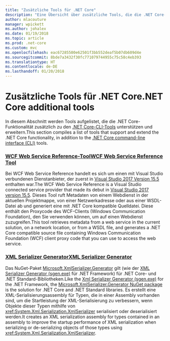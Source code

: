 ```yaml
---
title: "Zusätzliche Tools für .NET Core"
description: "Eine Übersicht über zusätzliche Tools, die die .NET Core-Funktionalität unterstützen und erweitern."
author: mlacouture
manager: wpickett
ms.author: johalex
ms.date: 01/19/2018
ms.topic: article
ms.prod: .net-core
ms.custom: mvc
ms.openlocfilehash: eac67285500e62501f3bb552deaf5b07db609d4e
ms.sourcegitcommit: 8bde7a3432f30fc771079744955c75c58c4eb393
ms.translationtype: HT
ms.contentlocale: de-DE
ms.lasthandoff: 01/20/2018
---
```

# <a name="net-core-additional-tools"></a><span data-ttu-id="53d5b-103">Zusätzliche Tools für .NET Core</span><span class="sxs-lookup"><span data-stu-id="53d5b-103">.NET Core additional tools</span></span>
<span data-ttu-id="53d5b-104">In diesem Abschnitt werden Tools aufgelistet, die die .NET Core-Funktionalität zusätzlich zu den [.NET Core-CLI-Tools](..\tools\index.md) unterstützen und erweitern.</span><span class="sxs-lookup"><span data-stu-id="53d5b-104">This section compiles a list of tools that support and extend the .NET Core functionality, in addition to the [.NET Core command-line interface (CLI)](..\tools\index.md) tools.</span></span>

### <a name="wcf-web-service-reference-toolwcf-web-service-reference-guidemd"></a>[<span data-ttu-id="53d5b-105">WCF Web Service Reference-Tool</span><span class="sxs-lookup"><span data-stu-id="53d5b-105">WCF Web Service Reference Tool</span></span>](wcf-web-service-reference-guide.md)
<span data-ttu-id="53d5b-106">Bei WCF Web Service Reference handelt es sich um einen mit Visual Studio verbundenen Dienstanbieter, der zuerst in [Visual Studio 2017 Version 15.5](https://www.visualstudio.com/news/releasenotes/vs2017-relnotes#WCFTools) enthalten war.</span><span class="sxs-lookup"><span data-stu-id="53d5b-106">The WCF Web Service Reference is a Visual Studio connected service provider that made its debut in [Visual Studio 2017 version 15.5](https://www.visualstudio.com/news/releasenotes/vs2017-relnotes#WCFTools).</span></span> <span data-ttu-id="53d5b-107">Dieses Tool ruft Metadaten von einem Webdienst in der aktuellen Projektmappe, von einer Netzwerkadresse oder aus einer WSDL-Datei ab und generiert eine mit .NET Core kompatible Quelldatei. Diese enthält den Proxycode des WCF-Clients (Windows Communication Foundation), den Sie verwenden können, um auf einen Webdienst zuzugreifen.</span><span class="sxs-lookup"><span data-stu-id="53d5b-107">This tool retrieves metadata from a web service in the current solution, on a network location, or from a WSDL file, and generates a .NET Core compatible source file containing Windows Communication Foundation (WCF) client proxy code that you can use to access the web service.</span></span>

### <a name="xml-serializer-generatorxmlserializergenerator-instructionsmd"></a>[<span data-ttu-id="53d5b-108">XML Serializer Generator</span><span class="sxs-lookup"><span data-stu-id="53d5b-108">XML Serializer Generator</span></span>](xmlserializergenerator-instructions.md)
<span data-ttu-id="53d5b-109">Das NuGet-Paket [Microsoft.XmlSerializer.Generator](https://www.nuget.org/packages/Microsoft.XmlSerializer.Generator) gilt (wie der [XML Serializer Generator (sgen.exe)](../../standard/serialization/xml-serializer-generator-tool-sgen-exe.md) für .NET Framework) für .NET Core- und .NET Standard-Bibliotheken.</span><span class="sxs-lookup"><span data-stu-id="53d5b-109">Like the [Xml Serializer Generator (sgen.exe)](../../standard/serialization/xml-serializer-generator-tool-sgen-exe.md) for the .NET Framework, the [Microsoft.XmlSerializer.Generator NuGet package](https://www.nuget.org/packages/Microsoft.XmlSerializer.Generator) is the solution for .NET Core and .NET Standard libraries.</span></span> <span data-ttu-id="53d5b-110">Es erstellt eine XML-Serialisierungsassembly für Typen, die in einer Assembly vorhanden sind, um die Startleistung der XML-Serialisierung zu verbessern, wenn Objekte dieser Typen mithilfe von <xref:System.Xml.Serialization.XmlSerializer> serialisiert oder deserialisiert werden.</span><span class="sxs-lookup"><span data-stu-id="53d5b-110">It creates an XML serialization assembly for types contained in an assembly to improve the startup performance of XML serialization when serializing or de-serializing objects of those types using <xref:System.Xml.Serialization.XmlSerializer>.</span></span>
